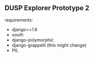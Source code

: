 ## DUSP Explorer Prototype 2 

requirements:

* django==1.6
* south
* django-polymorphic
* django-grappelli (this might change)
* PIL


